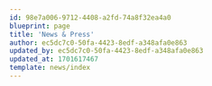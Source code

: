```yaml
---
id: 98e7a006-9712-4408-a2fd-74a8f32ea4a0
blueprint: page
title: 'News & Press'
author: ec5dc7c0-50fa-4423-8edf-a348afa0e863
updated_by: ec5dc7c0-50fa-4423-8edf-a348afa0e863
updated_at: 1701617467
template: news/index
---
```

